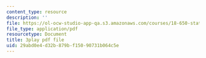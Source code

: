 ```yaml
---
content_type: resource
description: ''
file: https://ol-ocw-studio-app-qa.s3.amazonaws.com/courses/18-650-statistics-for-applications-fall-2016/29abd0e4d32b879bf15090731b064c5e_k2inA31Gups.pdf
file_type: application/pdf
resourcetype: Document
title: 3play pdf file
uid: 29abd0e4-d32b-879b-f150-90731b064c5e
---
```

